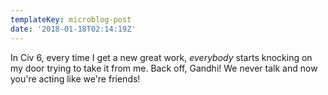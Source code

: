 ```yaml
---
templateKey: microblog-post
date: '2018-01-18T02:14:19Z'
---
```


In Civ 6, every time I get a new great work, _everybody_ starts knocking on my door trying to take it from me. Back off, Gandhi! We never talk and now you're acting like we're friends!

